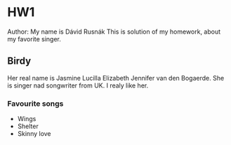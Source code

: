 # HW1
Author: My name is Dávid Rusnák
This is solution of my homework, about my favorite singer.

## Birdy

Her real name is Jasmine Lucilla Elizabeth Jennifer van den Bogaerde. She is singer nad songwriter from UK.
I realy like her.
### Favourite songs

- Wings
- Shelter
- Skinny love


